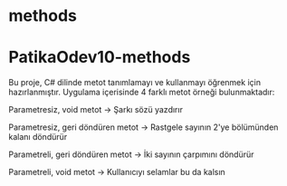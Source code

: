 # methods
# PatikaOdev10-methods
Bu proje, C# dilinde metot tanımlamayı ve kullanmayı öğrenmek için hazırlanmıştır. Uygulama içerisinde 4 farklı metot örneği bulunmaktadır:

Parametresiz, void metot → Şarkı sözü yazdırır

Parametresiz, geri döndüren metot → Rastgele sayının 2'ye bölümünden kalanı döndürür

Parametreli, geri döndüren metot → İki sayının çarpımını döndürür

Parametreli, void metot → Kullanıcıyı selamlar bu da kalsın

